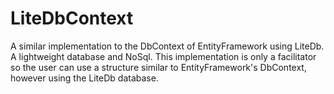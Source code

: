 # LiteDbContext
A similar implementation to the DbContext of EntityFramework using LiteDb. A lightweight database and NoSql. This implementation is only a facilitator so the user can use a structure similar to EntityFramework's DbContext, however using the LiteDb database.
